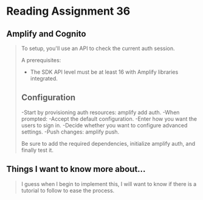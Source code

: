 # Reading Assignment 36

## Amplify and Cognito
>
>To setup, you'll use an API to check the current auth session.
>
>A prerequisites:
> - The SDK API level must be at least 16 with Amplify libraries integrated.
><!-- Retreived from amplify docs. -->
>
>## Configuration
>
> -Start by provisioning auth resources: amplify add auth.
> -When prompted:
>   -Accept the default configuration.
>   -Enter how you want the users to sign in.
>   -Decide whether you want to configure advanced settings.
> -Push changes: amplify push.
>
>Be sure to add the required dependencies, initialize amplify auth, and finally test it.

## Things I want to know more about...
>I guess when I begin to implement this, I will want to know if there is a tutorial to follow to ease the process. 